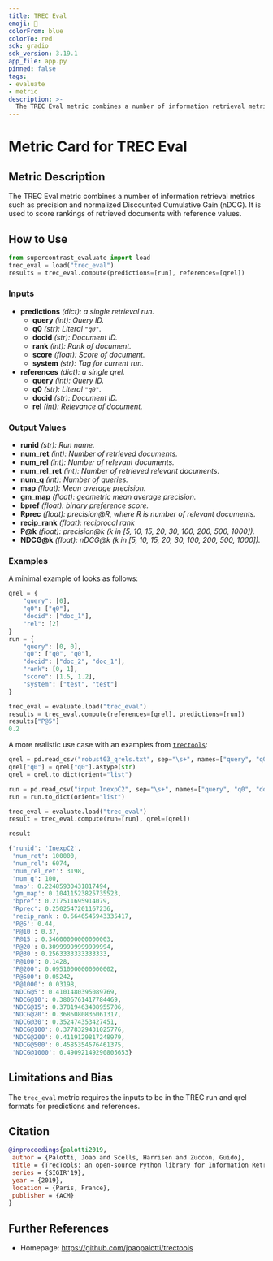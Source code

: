 ```yaml
---
title: TREC Eval
emoji: 🤗 
colorFrom: blue
colorTo: red
sdk: gradio
sdk_version: 3.19.1
app_file: app.py
pinned: false
tags:
- evaluate
- metric
description: >-
  The TREC Eval metric combines a number of information retrieval metrics such as precision and nDCG. It is used to score rankings of retrieved documents with reference values.
---
```


# Metric Card for TREC Eval

## Metric Description

The TREC Eval metric combines a number of information retrieval metrics such as precision and normalized Discounted Cumulative Gain (nDCG). It is used to score rankings of retrieved documents with reference values.

## How to Use
```Python
from supercontrast_evaluate import load
trec_eval = load("trec_eval")
results = trec_eval.compute(predictions=[run], references=[qrel])
```

### Inputs
- **predictions** *(dict): a single retrieval run.*
    - **query** *(int): Query ID.*
    - **q0** *(str): Literal `"q0"`.*
    - **docid** *(str): Document ID.*
    - **rank** *(int): Rank of document.*
    - **score** *(float): Score of document.*
    - **system** *(str): Tag for current run.*
- **references** *(dict): a single qrel.*
    - **query** *(int): Query ID.*
    - **q0** *(str): Literal `"q0"`.*
    - **docid** *(str): Document ID.*
    - **rel** *(int): Relevance of document.*

### Output Values
- **runid** *(str): Run name.*  
- **num_ret** *(int): Number of retrieved documents.*  
- **num_rel** *(int): Number of relevant documents.*  
- **num_rel_ret** *(int): Number of retrieved relevant documents.*  
- **num_q** *(int): Number of queries.*  
- **map** *(float): Mean average precision.*
- **gm_map** *(float): geometric mean average precision.*  
- **bpref** *(float): binary preference score.*  
- **Rprec** *(float): precision@R, where R is number of relevant documents.*  
- **recip_rank** *(float): reciprocal rank*  
- **P@k** *(float): precision@k (k in [5, 10, 15, 20, 30, 100, 200, 500, 1000]).*  
- **NDCG@k** *(float): nDCG@k (k in [5, 10, 15, 20, 30, 100, 200, 500, 1000]).*  

### Examples

A minimal example of looks as follows:
```Python
qrel = {
    "query": [0],
    "q0": ["q0"],
    "docid": ["doc_1"],
    "rel": [2]
}
run = {
    "query": [0, 0],
    "q0": ["q0", "q0"],
    "docid": ["doc_2", "doc_1"],
    "rank": [0, 1],
    "score": [1.5, 1.2],
    "system": ["test", "test"]
}

trec_eval = evaluate.load("trec_eval")
results = trec_eval.compute(references=[qrel], predictions=[run])
results["P@5"]
0.2
```

A more realistic use case with an examples from [`trectools`](https://github.com/joaopalotti/trectools):

```python
qrel = pd.read_csv("robust03_qrels.txt", sep="\s+", names=["query", "q0", "docid", "rel"])
qrel["q0"] = qrel["q0"].astype(str)
qrel = qrel.to_dict(orient="list")

run = pd.read_csv("input.InexpC2", sep="\s+", names=["query", "q0", "docid", "rank", "score", "system"])
run = run.to_dict(orient="list")

trec_eval = evaluate.load("trec_eval")
result = trec_eval.compute(run=[run], qrel=[qrel])
```

```python
result

{'runid': 'InexpC2',
 'num_ret': 100000,
 'num_rel': 6074,
 'num_rel_ret': 3198,
 'num_q': 100,
 'map': 0.22485930431817494,
 'gm_map': 0.10411523825735523,
 'bpref': 0.217511695914079,
 'Rprec': 0.2502547201167236,
 'recip_rank': 0.6646545943335417,
 'P@5': 0.44,
 'P@10': 0.37,
 'P@15': 0.34600000000000003,
 'P@20': 0.30999999999999994,
 'P@30': 0.2563333333333333,
 'P@100': 0.1428,
 'P@200': 0.09510000000000002,
 'P@500': 0.05242,
 'P@1000': 0.03198,
 'NDCG@5': 0.4101480395089769,
 'NDCG@10': 0.3806761417784469,
 'NDCG@15': 0.37819463408955706,
 'NDCG@20': 0.3686080836061317,
 'NDCG@30': 0.352474353427451,
 'NDCG@100': 0.3778329431025776,
 'NDCG@200': 0.4119129817248979,
 'NDCG@500': 0.4585354576461375,
 'NDCG@1000': 0.49092149290805653}
```

## Limitations and Bias
The `trec_eval` metric requires the inputs to be in the TREC run and qrel formats for predictions and references.


## Citation

```bibtex
@inproceedings{palotti2019,
 author = {Palotti, Joao and Scells, Harrisen and Zuccon, Guido},
 title = {TrecTools: an open-source Python library for Information Retrieval practitioners involved in TREC-like campaigns},
 series = {SIGIR'19},
 year = {2019},
 location = {Paris, France},
 publisher = {ACM}
} 
```

## Further References

- Homepage: https://github.com/joaopalotti/trectools